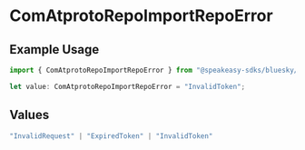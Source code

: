 # ComAtprotoRepoImportRepoError

## Example Usage

```typescript
import { ComAtprotoRepoImportRepoError } from "@speakeasy-sdks/bluesky/models/errors";

let value: ComAtprotoRepoImportRepoError = "InvalidToken";
```

## Values

```typescript
"InvalidRequest" | "ExpiredToken" | "InvalidToken"
```